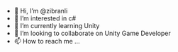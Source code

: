 - 👋 Hi, I’m @zibranli
- 👀 I’m interested in c#
- 🌱 I’m currently learning Unity
- 💞️ I’m looking to collaborate on Unity Game Developer
- 📫 How to reach me ...

<!---
zibranli/zibranli is a ✨ special ✨ repository because its `README.md` (this file) appears on your GitHub profile.
You can click the Preview link to take a look at your changes.
--->
